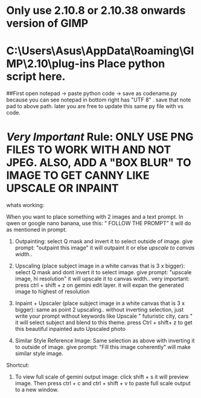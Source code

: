 # Only use 2.10.8 or 2.10.38 onwards version of GIMP
# C:\Users\Asus\AppData\Roaming\GIMP\2.10\plug-ins Place python script here.
  ##First open notepad -> paste python code -> save as codename.py because you can see notepad in bottom right has "UTF 8" . save that note pad to above path. later you are free to update this same py file with vs code.

# *Very Important* Rule: ONLY USE PNG FILES TO WORK WITH AND NOT JPEG. ALSO, ADD A "BOX BLUR" TO IMAGE TO GET CANNY LIKE UPSCALE OR INPAINT

whats working: 

When you want to place something with 2 images and a text prompt. In qwen or google nano banana, use this: " FOLLOW THE PROMPT" it will do as mentioned in prompt.

1. Outpainting: select Q mask and invert it to select outside of image. give prompt: "outpaint this image" it will outpaint it or else *upscale to canvas width*..

2. Upscaling (place subject image in a white canvas that is 3 x bigger): select Q mask and dont invert it to select image. give prompt: "upscale  image, hi resolution" it will upscale it to canvas width.. very important: press ctrl + shift + z on gemini edit layer. it will expan the generated image to highest of resolution


3. Inpaint + Upscaler (place subject image in a white canvas that is 3 x bigger): same as point 2 upscaling.. without inverting selection, just write your prompt without keywords like Upscale " futuristic city, cars " it will select subject and blend to this theme.  press Ctrl + shift+ z to get this beautiful inpainted auto Upscaled photo


4. Similar Style Reference Image: Same selection as above with inverting it to outside of image. give prompt: "Fill this image coherently" will make similar style image.


Shortcut:

1. To view full scale of  gemini output image: click shift + s it will preview image. Then press ctrl + c and ctrl + shift + v to paste full scale output to a new window.  
